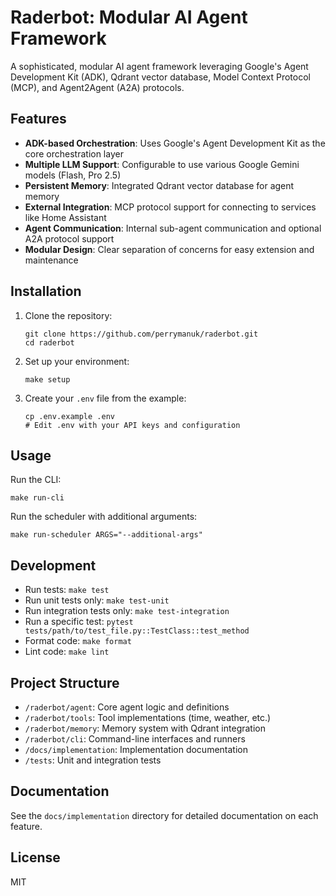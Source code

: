# Raderbot: Modular AI Agent Framework

A sophisticated, modular AI agent framework leveraging Google's Agent Development Kit (ADK), Qdrant vector database, Model Context Protocol (MCP), and Agent2Agent (A2A) protocols.

## Features

- **ADK-based Orchestration**: Uses Google's Agent Development Kit as the core orchestration layer
- **Multiple LLM Support**: Configurable to use various Google Gemini models (Flash, Pro 2.5)
- **Persistent Memory**: Integrated Qdrant vector database for agent memory
- **External Integration**: MCP protocol support for connecting to services like Home Assistant
- **Agent Communication**: Internal sub-agent communication and optional A2A protocol support
- **Modular Design**: Clear separation of concerns for easy extension and maintenance

## Installation

1. Clone the repository:
   ```
   git clone https://github.com/perrymanuk/raderbot.git
   cd raderbot
   ```

2. Set up your environment:
   ```
   make setup
   ```

3. Create your `.env` file from the example:
   ```
   cp .env.example .env
   # Edit .env with your API keys and configuration
   ```

## Usage

Run the CLI:
```
make run-cli
```

Run the scheduler with additional arguments:
```
make run-scheduler ARGS="--additional-args"
```

## Development

- Run tests: `make test`
- Run unit tests only: `make test-unit`
- Run integration tests only: `make test-integration`
- Run a specific test: `pytest tests/path/to/test_file.py::TestClass::test_method`
- Format code: `make format`
- Lint code: `make lint`

## Project Structure

- `/raderbot/agent`: Core agent logic and definitions
- `/raderbot/tools`: Tool implementations (time, weather, etc.)
- `/raderbot/memory`: Memory system with Qdrant integration
- `/raderbot/cli`: Command-line interfaces and runners
- `/docs/implementation`: Implementation documentation
- `/tests`: Unit and integration tests

## Documentation

See the `docs/implementation` directory for detailed documentation on each feature.

## License

MIT